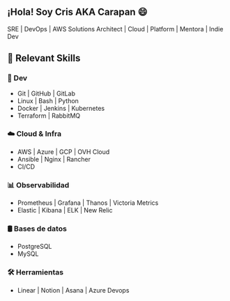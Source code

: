 ## ¡Hola! Soy Cris AKA Carapan 😄

SRE | DevOps | AWS Solutions Architect | Cloud | Platform | Mentora | Indie Dev

## 🧠 Relevant Skills
### 🔧 Dev
- Git | GitHub | GitLab
- Linux | Bash | Python
- Docker | Jenkins | Kubernetes
- Terraform | RabbitMQ

### ☁️ Cloud & Infra
- AWS | Azure | GCP | OVH Cloud
- Ansible | Nginx | Rancher
- CI/CD 

### 📊 Observabilidad
- Prometheus | Grafana | Thanos | Victoria Metrics
- Elastic | Kibana | ELK | New Relic

### 🛢️ Bases de datos
- PostgreSQL
- MySQL

### 🛠️ Herramientas
- Linear | Notion | Asana | Azure Devops
<!--
**misscarapan/misscarapan** is a ✨ _special_ ✨ repository because its `README.md` (this file) appears on your GitHub profile.

Here are some ideas to get you started:

- 🔭 I’m currently working on ...
- 🌱 I’m currently learning ...
- 👯 I’m looking to collaborate on ...
- 🤔 I’m looking for help with ...
- 💬 Ask me about ...
- 📫 How to reach me: ...
- 😄 Pronouns: ...
- ⚡ Fun fact: ...
-->
